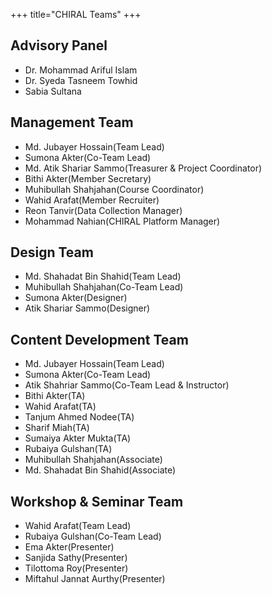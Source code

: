+++
title="CHIRAL Teams"
+++

## Advisory Panel
- Dr. Mohammad Ariful Islam
- Dr. Syeda Tasneem Towhid
- Sabia Sultana


## Management Team
- Md. Jubayer Hossain(Team Lead)
- Sumona Akter(Co-Team Lead)
- Md.  Atik Shariar Sammo(Treasurer & Project Coordinator)
- Bithi Akter(Member Secretary)
- Muhibullah Shahjahan(Course Coordinator)
- Wahid Arafat(Member Recruiter)
- Reon Tanvir(Data Collection Manager)
- Mohammad Nahian(CHIRAL Platform Manager)

## Design Team
- Md. Shahadat Bin Shahid(Team Lead)
- Muhibullah Shahjahan(Co-Team Lead)
- Sumona Akter(Designer)
- Atik Shariar Sammo(Designer)

## Content Development Team
- Md. Jubayer Hossain(Team Lead)
- Sumona Akter(Co-Team Lead)
- Atik Shahriar Sammo(Co-Team Lead & Instructor)
- Bithi Akter(TA)
- Wahid Arafat(TA)
- Tanjum Ahmed Nodee(TA)
- Sharif Miah(TA)
- Sumaiya Akter Mukta(TA)
- Rubaiya Gulshan(TA)
- Muhibullah Shahjahan(Associate)
- Md. Shahadat Bin Shahid(Associate)

## Workshop & Seminar Team
- Wahid Arafat(Team Lead)
- Rubaiya Gulshan(Co-Team Lead)
- Ema Akter(Presenter)
- Sanjida Sathy(Presenter)
- Tilottoma Roy(Presenter)
- Miftahul Jannat Aurthy(Presenter)
